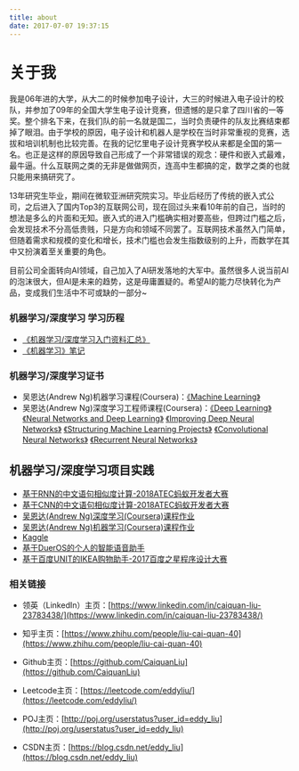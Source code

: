 ```yaml
---
title: about
date: 2017-07-07 19:37:15
---
```

# 关于我
我是06年进的大学，从大二的时候参加电子设计，大三的时候进入电子设计的校队，并参加了09年的全国大学生电子设计竞赛，但遗憾的是只拿了四川省的一等奖。整个排名下来，在我们队的前一名就是国二，当时负责硬件的队友比赛结束都掉了眼泪。由于学校的原因，电子设计和机器人是学校在当时非常重视的竞赛，选拔和培训机制也比较完善。在我的记忆里电子设计竞赛学校从来都是全国的第一名。也正是这样的原因导致自己形成了一个非常错误的观念：硬件和嵌入式最难，最牛逼。什么互联网之类的无非是做做网页，连高中生都搞的定，数学之类的也就只能用来搞研究了。

13年研究生毕业，期间在微软亚洲研究院实习。毕业后经历了传统的嵌入式公司，之后进入了国内Top3的互联网公司，现在回过头来看10年前的自己，当时的想法是多么的片面和无知。嵌入式的进入门槛确实相对要高些，但跨过门槛之后，会发现技术不分高低贵贱，只是方向和领域不同罢了。互联网技术虽然入门简单，但随着需求和规模的变化和增长，技术门槛也会发生指数级别的上升，而数学在其中又扮演着至关重要的角色。

目前公司全面转向AI领域，自己加入了AI研发落地的大军中。虽然很多人说当前AI的泡沫很大，但AI是未来的趋势，这是毋庸置疑的。希望AI的能力尽快转化为产品，变成我们生活中不可或缺的一部分~

### 机器学习/深度学习 学习历程
* [《机器学习/深度学习入门资料汇总》](https://liucaiquan.site/2017/11/12/%E6%9C%BA%E5%99%A8%E5%AD%A6%E4%B9%A0-%E6%B7%B1%E5%BA%A6%E5%AD%A6%E4%B9%A0%E5%85%A5%E9%97%A8%E8%B5%84%E6%96%99%E6%B1%87%E6%80%BB/)
* [《机器学习》笔记](https://liucaiquan.site/tags/机器学习笔记/)

### 机器学习/深度学习证书
* 吴恩达(Andrew Ng)机器学习课程(Coursera)：[《Machine Learning》](./pictures/MachineLearning.png)
* 吴恩达(Andrew Ng)深度学习工程师课程(Coursera)：[《Deep Learning》](./pictures/DeepLearning.png)
[《Neural Networks and Deep Learning》](./pictures/NeuralNetworksandDeepLearning.png)
[《Improving Deep Neural Networks》](./pictures/ImprovingDeepNeuralNetworks.png)
[《Structuring Machine Learning Projects》](./pictures/StructuringMachineLearningProjects.png)
[《Convolutional Neural Networks》](./pictures/ConvolutionalNeuralNetworks.png)
[《Recurrent Neural Networks》](./pictures/SequenceModels.png)

## 机器学习/深度学习项目实践
* [基于RNN的中文语句相似度计算-2018ATEC蚂蚁开发者大赛](https://github.com/ATEC2018/deep-siamese-text-similarity)
* [基于CNN的中文语句相似度计算-2018ATEC蚂蚁开发者大赛](https://github.com/ATEC2018/mpcnn-text-similarity)
* [吴恩达(Andrew Ng)深度学习(Coursera)课程作业](https://github.com/CaiquanLiu/DeepLearningHomework)
* [吴恩达(Andrew Ng)机器学习(Coursera)课程作业](https://github.com/CaiquanLiu/MachineLearningHomework)
* [Kaggle](https://github.com/CaiquanLiu/Kaggle)
* [基于DuerOS的个人的智能语音助手](https://github.com/MyDuerOS/DuerOS-Python-Client)
* [基于百度UNIT的IKEA购物助手-2017百度之星程序设计大赛](https://github.com/UNIT-DEV/IKEAAssistant)

### 相关链接
* 领英（LinkedIn）主页：[https://www.linkedin.com/in/caiquan-liu-23783438/](https://www.linkedin.com/in/caiquan-liu-23783438/)

* 知乎主页：[https://www.zhihu.com/people/liu-cai-quan-40](https://www.zhihu.com/people/liu-cai-quan-40)

* Github主页：[https://github.com/CaiquanLiu](https://github.com/CaiquanLiu)

* Leetcode主页：[https://leetcode.com/eddyliu/](https://leetcode.com/eddyliu/)

* POJ主页：[http://poj.org/userstatus?user_id=eddy_liu](http://poj.org/userstatus?user_id=eddy_liu)

* CSDN主页：[https://blog.csdn.net/eddy_liu](https://blog.csdn.net/eddy_liu)